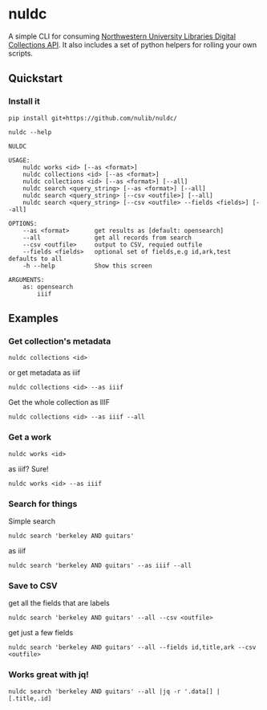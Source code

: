 # nuldc


A simple CLI for consuming [Northwestern University Libraries Digital Collections API](https://dcapi.rdc.library.northwestern.edu/docs/v2/index.html). It also includes a set of python helpers for rolling your own scripts.

## Quickstart

### Install it

`pip install git+https://github.com/nulib/nuldc/`


```
nuldc --help

NULDC

USAGE:
    nuldc works <id> [--as <format>]
    nuldc collections <id> [--as <format>]
    nuldc collections <id> [--as <format>] [--all]
    nuldc search <query_string> [--as <format>] [--all]
    nuldc search <query_string> [--csv <outfile>] [--all]
    nuldc search <query_string> [--csv <outfile> --fields <fields>] [--all]

OPTIONS:
    --as <format>       get results as [default: opensearch]
    --all               get all records from search
    --csv <outfile>     output to CSV, requied outfile
    --fields <fields>   optional set of fields,e.g id,ark,test defaults to all
    -h --help           Show this screen

ARGUMENTS:
    as: opensearch
        iiif
```

## Examples

### Get collection's metadata

`nuldc collections <id>`

or get metadata  as iiif

`nuldc collections <id> --as iiif`

Get the whole collection as IIIF

`nuldc collections <id> --as iiif --all`

### Get a work

`nuldc works <id>`

as iiif? Sure!

`nuldc works <id> --as iiif`

### Search for things

Simple search

`nuldc search 'berkeley AND guitars'`

as iiif

`nuldc search 'berkeley AND guitars' --as iiif --all`

### Save to CSV

get all the fields that are labels

`nuldc search 'berkeley AND guitars' --all --csv <outfile>`

get just a few fields

`nuldc search 'berkeley AND guitars' --all --fields id,title,ark --csv <outfile>`


### Works great with jq!

`nuldc search 'berkeley AND guitars' --all |jq -r '.data[] | [.title,.id]`


